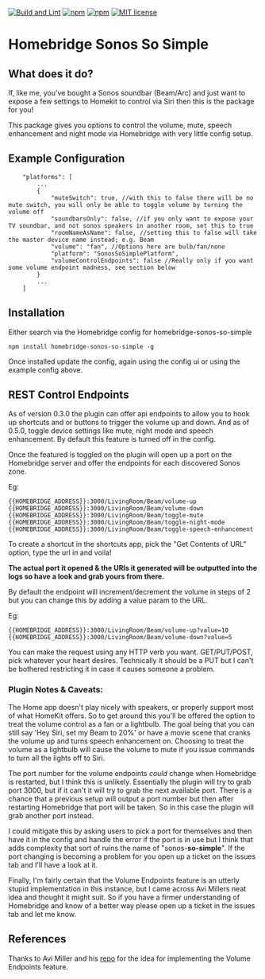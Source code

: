 [![Build and Lint](https://github.com/brian-su/homebridge-sonos-so-simple/actions/workflows/build.yml/badge.svg)](https://github.com/brian-su/homebridge-sonos-so-simple/actions/workflows/build.yml)
[![npm](https://img.shields.io/npm/v/homebridge-sonos-so-simple.svg)](https://www.npmjs.com/package/homebridge-sonos-so-simple)
[![npm](https://img.shields.io/npm/dt/homebridge-sonos-so-simple.svg)](https://www.npmjs.com/package/homebridge-sonos-so-simple)
[![MIT license](https://img.shields.io/badge/license-MIT-blue.svg)](LICENSE)

# Homebridge Sonos So Simple

## What does it do?

If, like me, you've bought a Sonos soundbar (Beam/Arc) and just want to expose a few settings to Homekit to control via Siri then this is the package for you!

This package gives you options to control the volume, mute, speech enhancement and night mode via Homebridge with very little config setup.

## Example Configuration

```
    "platforms": [
        ...
        {
            "muteSwitch": true, //with this to false there will be no mute switch, you will only be able to toggle volume by turning the volume off
            "soundbarsOnly": false, //if you only want to expose your TV soundbar, and not sonos speakers in another room, set this to true
            "roomNameAsName": false, //setting this to false will take the master device name instead; e.g. Beam
            "volume": "fan", //Options here are bulb/fan/none
            "platform": "SonosSoSimplePlatform",
            "volumeControlEndpoints": false //Really only if you want some volume endpoint madness, see section below
        }
        ...
    ]
```

## Installation

Either search via the Homebridge config for homebridge-sonos-so-simple

```
npm install homebridge-sonos-so-simple -g
```

Once installed update the config, again using the config ui or using the example config above.

## REST Control Endpoints

As of version 0.3.0 the plugin can offer api endpoints to allow you to hook up shortcuts and or buttons to trigger the volume up and down. And as of 0.5.0, toggle device settings like mute, night mode and speech enhancement. By default this feature is turned off in the config.

Once the featured is toggled on the plugin will open up a port on the Homebridge server and offer the endpoints for each discovered Sonos zone.

Eg:

```
{{HOMEBRIDGE_ADDRESS}}:3000/LivingRoom/Beam/volume-up
{{HOMEBRIDGE_ADDRESS}}:3000/LivingRoom/Beam/volume-down
{{HOMEBRIDGE_ADDRESS}}:3000/LivingRoom/Beam/toggle-mute
{{HOMEBRIDGE_ADDRESS}}:3000/LivingRoom/Beam/toggle-night-mode
{{HOMEBRIDGE_ADDRESS}}:3000/LivingRoom/Beam/toggle-speech-enhancement
```

To create a shortcut in the shortcuts app, pick the "Get Contents of URL" option, type the url in and voila!

**The actual port it opened & the URIs it generated will be outputted into the logs so have a look and grab yours from there.**

By default the endpoint will increment/decrement the volume in steps of 2 but you can change this by adding a value param to the URL.

Eg:

```
{{HOMEBRIDGE_ADDRESS}}:3000/LivingRoom/Beam/volume-up?value=10
{{HOMEBRIDGE_ADDRESS}}:3000/LivingRoom/Beam/volume-down?value=5
```

You can make the request using any HTTP verb you want. GET/PUT/POST, pick whatever your heart desires. Technically it should be a PUT but I can't be bothered restricting it in case it causes someone a problem.

### Plugin Notes & Caveats:

The Home app doesn't play nicely with speakers, or properly support most of what HomeKit offers. So to get around this you'll be offered the option to treat the volume control as a fan or a lightbulb. The goal being that you can still say 'Hey Siri, set my Beam to 20%' or have a movie scene that cranks the volume up and turns speech enhancement on.
Choosing to treat the volume as a lightbulb will cause the volume to mute if you issue commands to turn all the lights off to Siri.

The port number for the volume endpoints _could_ change when Homebridge is restarted, but I think this is unlikely. Essentially the plugin will try to grab port 3000, but if it can't it will try to grab the next available port.
There is a chance that a previous setup will output a port number but then after restarting Homebridge that port will be taken. So in this case the plugin will grab another port instead.

I could mitigate this by asking users to pick a port for themselves and then have it in the config and handle the error if the port is in use but I think that adds complexity that sort of ruins the name of "sonos-**so-simple**". If the port changing is becoming a problem for you open up a ticket on the issues tab and I'll have a look at it.

Finally, I'm fairly certain that the Volume Endpoints feature is an utterly stupid implementation in this instance, but I came across Avi Millers neat idea and thought it might suit.
So if you have a firmer understanding of Homebridge and know of a better way please open up a ticket in the issues tab and let me know.

## References

Thanks to Avi Miller and his [repo](https://github.com/djelibeybi/homebridge-button-platform) for the idea for implementing the Volume Endpoints feature.
